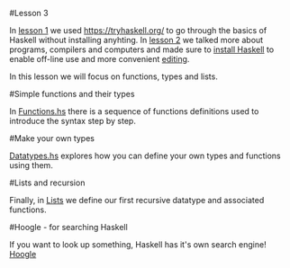 #Lesson 3

In [lesson 1](lesson1.md) we used https://tryhaskell.org/ to go
through the basics of Haskell without installing anyhting. In
[lesson 2](lesson2.md) we talked more about programs, compilers and
computers and made sure to
[install Haskell](http://www.haskell.org/platform/) to enable off-line
use and more convenient [editing](editor.md).

In this lesson we will focus on functions, types and lists.

#Simple functions and their types

In [Functions.hs](Lesson3/Functions.hs) there is a sequence of functions definitions
used to introduce the syntax step by step.

#Make your own types

[Datatypes.hs](Lesson3/Datatypes.hs) explores how you can define your own types and
functions using them.

#Lists and recursion

Finally, in [Lists](Lesson3/Lists.hs) we define our first recursive
datatype and associated functions.

#Hoogle - for searching Haskell 

If you want to look up something, Haskell has it's own search engine!
[Hoogle](https://www.haskell.org/hoogle/)

